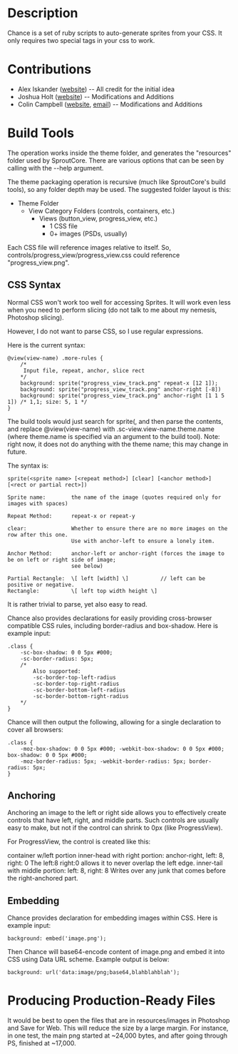Description
===========
Chance is a set of ruby scripts to auto-generate sprites from your CSS.
It only requires two special tags in your css to work.

Contributions
=============
* Alex Iskander  ([website](http://create.tpsitulsa.com/blog/))   -- All credit for the initial idea
* Joshua Holt    ([website](http://blog.thesempiternalholts.com)) -- Modifications and Additions
* Colin Campbell ([website](http://colincodes.tumblr.com), [email](mailto:colin@sproutcore.com)) -- Modifications and Additions

Build Tools
===========
The operation works inside the theme folder, and generates the "resources" folder used
by SproutCore. There are various options that can be seen by calling with the --help argument.

The theme packaging operation is recursive (much like SproutCore's build tools), so
any folder depth may be used. The suggested folder layout is this:

* Theme Folder
	* View Category Folders (controls, containers, etc.)
		* Views (button\_view, progress\_view, etc.)
			* 1 CSS file
			* 0+ images (PSDs, usually)

Each CSS file will reference images relative to itself. So, controls/progress\_view/progress\_view.css
could reference "progress\_view.png".

CSS Syntax
----------
Normal CSS won't work too well for accessing Sprites. It will work even less when
you need to perform slicing (do not talk to me about my nemesis, Photoshop slicing).

However, I do not want to parse CSS, so I use regular expressions.

Here is the current syntax:

	@view(view-name) .more-rules {
		/*
		 Input file, repeat, anchor, slice rect
		*/
		background: sprite("progress_view_track.png" repeat-x [12 1]);
		background: sprite("progress_view_track.png" anchor-right [-8])
		background: sprite("progress_view_track.png" anchor-right [1 1 5 1]) /* 1,1; size: 5, 1 */
	}

The build tools would just search for sprite(, and then parse the contents, and replace @view(view-name)
with .sc-view.view-name.theme.name (where theme.name is specified via an argument to the build tool).
Note: right now, it does not do anything with the theme name; this may change in future.

The syntax is:

	sprite(<sprite name> [<repeat method>] [clear] [<anchor method>] [<rect or partial rect>])
	
	Sprite name: 		the name of the image (quotes required only for images with spaces)
	
	Repeat Method:		repeat-x or repeat-y
	
	clear:				Whether to ensure there are no more images on the row after this one.
						Use with anchor-left to ensure a lonely item.
	
	Anchor Method:		anchor-left or anchor-right (forces the image to be on left or right side of image;
						see below)
						
	Partial Rectangle: 	\[ left [width] \]			// left can be positive or negative.
	Rectangle:		   	\[ left top width height \]

It is rather trivial to parse, yet also easy to read.


Chance also provides declarations for easily providing cross-browser compatible CSS rules, including
border-radius and box-shadow. Here is example input:
	
	.class {
		-sc-box-shadow: 0 0 5px #000;
		-sc-border-radius: 5px;
		/*
			Also supported:
			-sc-border-top-left-radius
			-sc-border-top-right-radius
			-sc-border-bottom-left-radius
			-sc-border-bottom-right-radius
		*/
	}

Chance will then output the following, allowing for a single declaration to cover all browsers:
	
	.class {
		-moz-box-shadow: 0 0 5px #000; -webkit-box-shadow: 0 0 5px #000; box-shadow: 0 0 5px #000;
		-moz-border-radius: 5px; -webkit-border-radius: 5px; border-radius: 5px;
	}
	

Anchoring
---------
Anchoring an image to the left or right side allows you to effectively create controls that have left,
right, and middle parts. Such controls are usually easy to make, but not if the control can shrink to
0px (like ProgressView).

For ProgressView, the control is created like this:

container w/left portion
	inner-head with right portion: anchor-right, left: 8, right: 0
		The left:8 right:0 allows it to never overlap the left edge.
	inner-tail with middle portion: left: 8, right: 8
		Writes over any junk that comes before the right-anchored part.

Embedding
---------
Chance provides declaration for embedding images within CSS. Here is example input:

	background: embed('image.png');

Then Chance will base64-encode content of image.png and embed it into CSS
using Data URL scheme. Example output is below:

	background: url('data:image/png;base64,blahblahblah');

Producing Production-Ready Files
================================
It would be best to open the files that are in resources/images in Photoshop and Save for Web. This will
reduce the size by a large margin. For instance, in one test, the main png started at ~24,000 bytes, and
after going through PS, finished at ~17,000.
